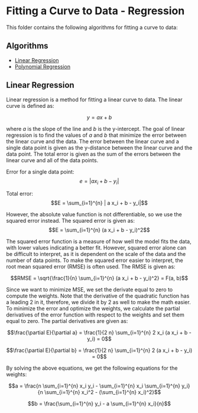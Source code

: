 # Fitting a Curve to Data - Regression
This folder contains the following algorithms for fitting a curve to data:

## Algorithms
* [Linear Regression](linear_regression.py)
* [Polynomial Regression](polynomial_regression.py)

## Linear Regression
Linear regression is a method for fitting a linear curve to data. The linear curve is defined as:

$$y = a x + b$$

where $a$ is the slope of the line and $b$ is the y-intercept. The goal of linear regression is to find the values of $a$ and $b$ that minimize the error between the linear curve and the data. The error between the linear curve and a single data point is given as the y-distance between the linear curve and the data point. The total error is given as the sum of the errors between the linear curve and all of the data points.

Error for a single data point:
$$e = | a x_i + b - y_i|$$

Total error:
$$E = \sum_{i=1}^{n} | a x_i + b - y_i|$$

However, the absolute value function is not differentiable, so we use the squared error instead. The squared error is given as:
$$E = \sum_{i=1}^{n} (a x_i + b - y_i)^2$$

The squared error function is a measure of how well the model fits the data, with lower values indicating a better fit. However, squared error alone can be difficult to interpret, as it is dependent on the scale of the data and the number of data points. To make the squared error easier to interpret, the root mean squared error (RMSE) is often used. The RMSE is given as:

$$RMSE = \sqrt{\frac{1}{n} \sum_{i=1}^{n} (a x_i + b - y_i)^2}  = F(a, b)$$

Since we want to minimize MSE, we set the derivate equal to zero to compute the weights. Note that the derivative of the quadratic function has a leading 2 in it, therefore, we divide it by 2 as well to make the math easier. To minimize the error and optimize the weights, we calculate the partial derivatives of the error function with respect to the weights and set them equal to zero. The partial derivatives are given as:

$$\frac{\partial E}{\partial a} = \frac{1}{2 n} \sum_{i=1}^{n} 2 x_i (a x_i + b - y_i) = 0$$

$$\frac{\partial E}{\partial b} = \frac{1}{2 n} \sum_{i=1}^{n} 2 (a x_i + b - y_i) = 0$$

By solving the above equations, we get the following equations for the weights:

$$a = \frac{n \sum_{i=1}^{n} x_i y_i - \sum_{i=1}^{n} x_i \sum_{i=1}^{n} y_i}{n \sum_{i=1}^{n} x_i^2 - (\sum_{i=1}^{n} x_i)^2}$$

$$b = \frac{\sum_{i=1}^{n} y_i - a \sum_{i=1}^{n} x_i}{n}$$
